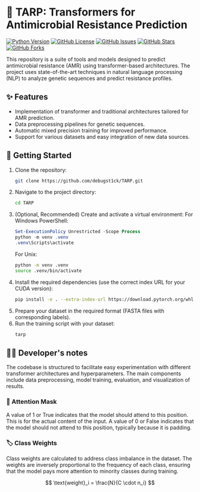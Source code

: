 # 🦠 TARP: Transformers for Antimicrobial Resistance Prediction 
[![Python Version](https://img.shields.io/badge/python-3.8%2B-blue.svg)](https://www.python.org/downloads/release/python-380/)
[![GitHub License](https://img.shields.io/github/license/debugst1ck/TARP.svg)](https://github.com/debugst1ck/TARP/blob/main/LICENSE)
[![GitHub Issues](https://img.shields.io/github/issues/debugst1ck/TARP.svg)](https://github.com/debugst1ck/TARP/issues)
[![GitHub Stars](https://img.shields.io/github/stars/debugst1ck/TARP.svg)](https://github.com/debugst1ck/TARP/stargazers)
[![GitHub Forks](https://img.shields.io/github/forks/debugst1ck/TARP.svg)](https://github.com/debugst1ck/TARP/fork)

This repository is a suite of tools and models designed to predict antimicrobial resistance (AMR) using transformer-based architectures. The project uses state-of-the-art techniques in natural language processing (NLP) to analyze genetic sequences and predict resistance profiles.

## ✨ Features
- Implementation of transformer and traditional architectures tailored for AMR prediction.
- Data preprocessing pipelines for genetic sequences.
- Automatic mixed precision training for improved performance.
- Support for various datasets and easy integration of new data sources.

## 🚀 Getting Started
1. Clone the repository:
    ```bash
    git clone https://github.com/debugst1ck/TARP.git
    ```
2. Navigate to the project directory:
    ```bash
    cd TARP
    ```
3. (Optional, Recommended) Create and activate a virtual environment:
    For Windows PowerShell:
    ```powershell
    Set-ExecutionPolicy Unrestricted -Scope Process
    python -m venv .venv
    .venv\Scripts\activate
    ```
    For Unix:
    ```bash
    python -m venv .venv
    source .venv/bin/activate
    ```
4. Install the required dependencies (use the correct index URL for your CUDA version):
    ```bash
    pip install -e . --extra-index-url https://download.pytorch.org/whl/cu128 # For CUDA 12.8
    ```
5. Prepare your dataset in the required format (FASTA files with corresponding labels).
6. Run the training script with your dataset:
    ```bash
    tarp
    ```

## 👨‍💻 Developer's notes
The codebase is structured to facilitate easy experimentation with different transformer architectures and hyperparameters. The main components include data preprocessing, model training, evaluation, and visualization of results.

### 🧠 Attention Mask
A value of 1 or True indicates that the model should attend to this position. This is for the actual content of the input. A value of 0 or False indicates that the model should not attend to this position, typically because it is padding.

### 🏷️ Class Weights
Class weights are calculated to address class imbalance in the dataset. The weights are inversely proportional to the frequency of each class, ensuring that the model pays more attention to minority classes during training.

$$
\text{weight}_i = \frac{N}{C \cdot n_i}
$$